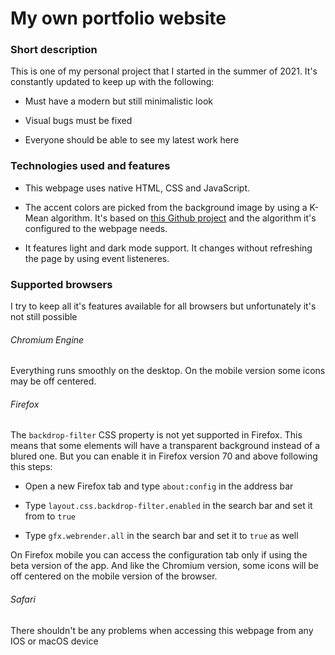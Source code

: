# My own portfolio website

### Short description

This is one of my personal project that I started in the summer of 2021. It's constantly updated to keep up with the following:

- Must have a modern but still minimalistic look

- Visual bugs must be fixed

- Everyone should be able to see my latest work here

### Technologies used and features

- This webpage uses native HTML, CSS and JavaScript.

- The accent colors are picked from the background image by using a K-Mean algorithm. It's based on [this Github project](https://github.com/kb22/Color-Identification-using-Machine-Learning) and the algorithm it's configured to the webpage needs.

- It features light and dark mode support. It changes without refreshing the page by using event listeneres.

### Supported browsers

I try to keep all it's features available for all browsers but unfortunately it's not still possible

###### Chromium Engine

Everything runs smoothly on the desktop. On the mobile version some icons may be off centered.

###### Firefox

The ```backdrop-filter``` CSS property is not yet supported in Firefox. This means that some elements will have a transparent background instead of a blured one. But you can enable it in Firefox version 70 and above following this steps:

- Open a new Firefox tab and type ```about:config``` in the address bar

- Type ```layout.css.backdrop-filter.enabled``` in the search bar and set it from to ```true```

- Type ```gfx.webrender.all``` in the search bar and set it to ```true``` as well

On Firefox mobile you can access the configuration tab only if using the beta version of the app. And like the Chromium version, some icons will be off centered on the mobile version of the  browser.

###### Safari

There shouldn't be any problems when accessing this webpage from any IOS or macOS device